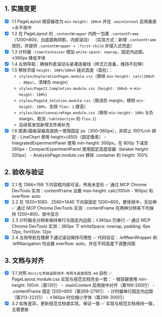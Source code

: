 ## 1. 实施变更
- [x] 1.1 PageLayout 根容器改为 `min-height: 100vh` 并在 `.mainContent` 启用垂直+水平居中
- [x] 1.2 在 PageLayout 的 `.contentWrapper` 内统一包裹 `.contentFrame`（1200×800、白底圆角阴影、内部滚动）
      （实现方式：新增 `.contentFrame` 规则，并提供 `.contentWrapper > :first-child` 非侵入式兜底）
- [x] 1.3 计时器 `.timerContainer` 增加 `white-space: nowrap`，固定内边距，≤360px 降低字体
- [x] 1.4 左侧导航：确保列表滚动与紧凑连接线（样式已具备，维持不拉伸）
- [x] 1.5 移除页级 `height: 100%/100vh` 链式高度（首批）：
  - `styles/ExplorationPages.module.css`（移除 `min-height: calc(100vh - 80px)`、清理负 margin）
  - `styles/Page23_Completion.module.css`（`height: 100vh` → `min-height: 100%`）
  - `styles/Page14_Solution.module.css`（取消负 margin、移除 `min-height: 100%`、去除 `flex: 1` 撑高）
  - `styles/QuestionnairePage.module.css`（移除 `min-height: 100%` 与负 margin、取消 `.tableSection` 的 `flex:1`）
  - 后续若发现新增文件再补充
- [x] 1.6 图表/面板容器高度统一使用固定 px（300–360px），并禁止 100%/vh 绑定
      - LineChart 使用 height={450}（固定像素）
      - IntegratedExperimentPanel 使用 min-height: 300px，在 800p 下减至 260px
      - CompactExperimentPanel 使用固定高度容器（beaker height: 200px）
      - AnalysisPage.module.css 移除 .container 的 height: 100%

## 2. 验收与验证
- [x] 2.1 在 1366×768 下内容框内部可滚，布局未变形
      ✅ 通过 MCP Chrome DevTools 实测：contentFrame 设置 max-height: calc(100vh - 160px) 和 overflow: auto
- [x] 2.2 在 1920×1080、2560×1440 下内容固定 1200×800，整体居中，无拉伸
      ✅ 通过 MCP Chrome DevTools 实测：contentFrame 在两种分辨率下均保持 1200×800，居中显示
- [x] 2.3 计时器全分辨率保持单行与固定内边距；≤360px 仍单行
      ✅ 通过 MCP Chrome DevTools 实测：360px 下 whiteSpace: nowrap, padding: 6px 12px, fontSize: 12px
- [x] 2.4 左侧导航在矮屏下通过滚动保持可用性
      ✅ 代码验证：.leftNavWrapper 和 .leftNavigation 均设置 overflow: auto，并在不同高度下调整间距

## 3. 文档与对齐
- [x] 3.1 对照 `docs/七年级追踪测评-布局与高度规范.md` 自检
      ✅ PageLayout.module.css 实现与规范文档完全一致：
      - 根容器使用 min-height: 100vh（第13行）
      - .mainContent 启用居中对齐（第199-200行）
      - .contentFrame 固定 1200×800（第269-279行）
      - 计时器单行固定内边距（第213-222行）
      - ≤360px 时仅缩小字体（第296-300行）
- [x] 3.2 如有差异，更新规范文档或实现，保证一致
      ✅ 实现与规范文档保持一致，无需更新
